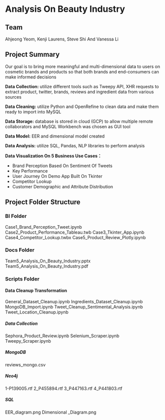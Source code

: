 # Analysis On Beauty Industry

## Team
Ahjeong Yeom, Kenji Laurens, Steve Shi And Vanessa Li

## Project Summary
Our goal is to bring more meaningful and multi-dimensional data to users on cosmetic brands and products so that both brands and end-consumers can make informed decisions  

**Data Collection:** utilize different tools such as Tweepy API, XHR requests to extract product, twitter, brands, reviews and ingredient data from various sources

**Data Cleaning:**  utilize Python and OpenRefine to clean data and make them ready to import into MySQL

**Data Storage:** database is stored in cloud (GCP) to allow multiple remote collaborators and MySQL Workbench was chosen as GUI tool

**Data Model:** EER and dimensional model created 

**Data Analysis:** utilize SQL, Pandas, NLP libraries to perform analysis

**Data Visualization On 5 Business Use Cases：**
- Brand Perception Based On Sentiment Of Tweets
- Key Performance
- User Journey On Demo App Built On Tkinter
- Competitor Lookup
- Customer Demographic and Attribute Distribution


## Project Folder Structure
### BI Folder
Case1_Brand_Perception_Tweet.ipynb
Case2_Product_Performance_Tableau.twb
Case3_Tkinter_App.ipynb
Case4_Competitor_Lookup.twbx
Case5_Product_Review_Plotly.ipynb

### Docs Folder
Team5_Analysis_On_Beauty_Industry.pptx
Team5_Analysis_On_Beauty_Industry.pdf

### Scripts Folder
#### Data Cleanup Transformation
General_Dataset_Cleanup.ipynb
Ingredients_Dataset_Cleanup.ipynb
MongoDB_Import.ipynb
Tweet_Cleanup_Sentimental_Analysis.ipynb
Tweet_Location_Cleanup.ipynb

##### Data Collection
Sephora_Product_Review.ipynb
Selenium_Scraper.ipynb
Tweepy_Scraper.ipynb

##### MongoDB
reviews_mongo.csv

##### Neo4j
1-P139005.rtf
2_P455894.rtf
3_P447163.rtf
4_P441803.rtf

##### SQL
EER_diagram.png
Dimensional _Diagram.png
